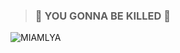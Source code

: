 > ### 🫵 YOU GONNA BE KILLED 🔪
>
>
![MIAMLYA](https://media.giphy.com/media/ZCU3YxmmD8lh6savbB/giphy.gif)


<!--
**Miamlya/Miamlya** is a ✨ _special_ ✨ repository because its `README.md` (this file) appears on your GitHub profile.

Here are some ideas to get you started:

- 🔭 I’m currently working on ...
- 🌱 I’m currently learning ...
- 👯 I’m looking to collaborate on ...
- 🤔 I’m looking for help with ...
- 💬 Ask me about ...
- 📫 How to reach me: ...
- 😄 Pronouns: ...
- ⚡ Fun fact: ...
-->

